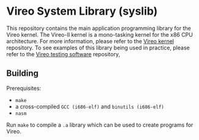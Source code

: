 # Vireo System Library (syslib)
This repository contains the main application programming library for the Vireo kernel. The Vireo-II kernel is a mono-tasking kernel for the x86 CPU architecture. For more information, please refer to the [Vireo kernel](https://github.com/m44rtn/vireo-kernel) repository. To see examples of this library being used in practice, please refer to the [Vireo testing software](https://github.com/m44rtn/vireo-testing-software) repository,

## Building
Prerequisites: 
- `make`
- a cross-compiled `GCC (i686-elf)` and `binutils (i686-elf)` 
- `nasm`

Run `make` to compile a `.a` library which can be used to create programs for Vireo. 

